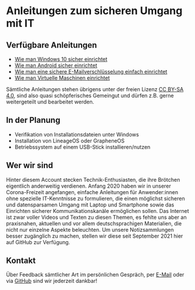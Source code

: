 # Anleitungen zum sicheren Umgang mit IT

## Verfügbare Anleitungen
- [Wie man Windows 10 sicher einrichtet](https://lehrerlaempel.github.io/windows10einrichten/)
- [Wie man Android sicher einrichtet](https://lehrerlaempel.github.io/androideinrichten/)
- [Wie man eine sichere E-Mailverschlüsselung einfach einrichtet](https://lehrerlaempel.github.io/emailverschluesselung/)
- [Wie man Virtuelle Maschinen einrichtet](https://lehrerlaempel.github.io/vmseinrichten/)

Sämtliche Anleitungen stehen übrigens unter der freien Lizenz [CC BY-SA 4.0](https://creativecommons.org/licenses/by-sa/4.0/deed.de), sind also quasi schöpferisches Gemeingut und dürfen z.B. gerne weitergeteilt und bearbeitet werden.

## In der Planung
- Verifikation von Installationsdateien unter Windows
- Installation von LineageOS oder GrapheneOS
- Betriebssystem auf einem USB-Stick installieren/nutzen

## Wer wir sind
Hinter diesem Account stecken Technik-Enthusiasten, die ihre Brötchen eigentlich anderweitig verdienen. Anfang 2020 haben wir in unserer Corona-Freizeit angefangen, einfache Anleitungen für Anwender:innen ohne spezielle IT-Kenntnisse zu formulieren, die einen möglichst sicheren und datensparsamen Umgang mit Laptop und Smartphone sowie das Einrichten sicherer Kommunikationskanäle ermöglichen sollen. Das Internet ist zwar voller Videos und Texten zu diesen Themen, es fehlte uns aber an praxisnahen, aktuellen und vor allem deutschsprachigen Materialien, die nicht nur einzelne Aspekte beleuchten. Um unsere Notizsammlungen besser zugänglich zu machen, stellen wir diese seit September 2021 hier auf GitHub zur Verfügung.

## Kontakt
Über Feedback sämtlicher Art im persönlichen Gespräch, per [E-Mail](mailto:oouqaewb4b@web.de) oder via [GitHub](https://github.com/lehrerlaempel) sind wir jederzeit dankbar!
